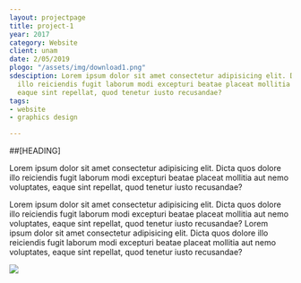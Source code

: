 ```yaml
---
layout: projectpage
title: project-1
year: 2017
category: Website
client: unam
date: 2/05/2019
plogo: "/assets/img/download1.png"
sdesciption: Lorem ipsum dolor sit amet consectetur adipisicing elit. Dicta quos dolore
  illo reiciendis fugit laborum modi excepturi beatae placeat mollitia aut nemo voluptates,
  eaque sint repellat, quod tenetur iusto recusandae?
tags:
- website
- graphics design

---
```

##[HEADING]

Lorem ipsum dolor sit amet consectetur adipisicing elit. Dicta quos dolore illo reiciendis fugit laborum modi excepturi beatae placeat mollitia aut nemo voluptates, eaque sint repellat, quod tenetur iusto recusandae?

Lorem ipsum dolor sit amet consectetur adipisicing elit. Dicta quos dolore illo reiciendis fugit laborum modi excepturi beatae placeat mollitia aut nemo voluptates, eaque sint repellat, quod tenetur iusto recusandae?
Lorem ipsum dolor sit amet consectetur adipisicing elit. Dicta quos dolore illo reiciendis fugit laborum modi excepturi beatae placeat mollitia aut nemo voluptates, eaque sint repellat, quod tenetur iusto recusandae?

![](http://devdisside.com/fhd/wp-content/uploads/2015/08/fhd-home3.jpg)